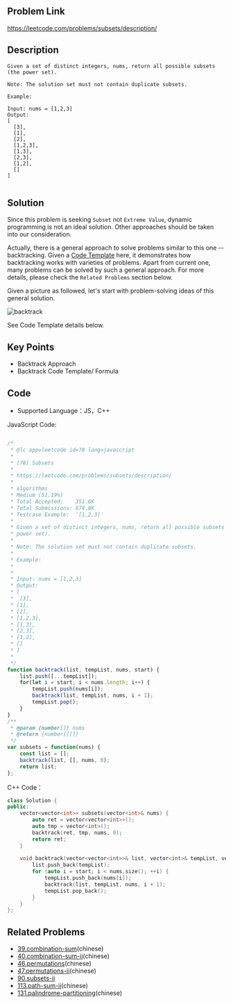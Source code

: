 ## Problem Link
https://leetcode.com/problems/subsets/description/

## Description
```
Given a set of distinct integers, nums, return all possible subsets (the power set).

Note: The solution set must not contain duplicate subsets.

Example:

Input: nums = [1,2,3]
Output:
[
  [3],
  [1],
  [2],
  [1,2,3],
  [1,3],
  [2,3],
  [1,2],
  []
]


```

## Solution

Since this problem is seeking `Subset` not `Extreme Value`, dynamic programming is not an ideal solution. Other approaches should be taken into our consideration. 

Actually, there is a general approach to solve problems similar to this one -- backtracking. Given a [Code Template](https://leetcode.com/problems/combination-sum/discuss/16502/A-general-approach-to-backtracking-questions-in-Java-(Subsets-Permutations-Combination-Sum-Palindrome-Partitioning)) here, it demonstrates how backtracking works with varieties of problems. Apart from current one, many problems can be solved by such a general approach. For more details, please check the `Related Problems` section below.

Given a picture as followed, let's start with problem-solving ideas of this general solution. 

![backtrack](https://p.ipic.vip/n9c7lm.jpg)

See Code Template details below.

## Key Points

- Backtrack Approach
- Backtrack Code Template/ Formula


## Code

* Supported Language：JS，C++

JavaScript Code:
```js

/*
 * @lc app=leetcode id=78 lang=javascript
 *
 * [78] Subsets
 *
 * https://leetcode.com/problems/subsets/description/
 *
 * algorithms
 * Medium (51.19%)
 * Total Accepted:    351.6K
 * Total Submissions: 674.8K
 * Testcase Example:  '[1,2,3]'
 *
 * Given a set of distinct integers, nums, return all possible subsets (the
 * power set).
 * 
 * Note: The solution set must not contain duplicate subsets.
 * 
 * Example:
 * 
 * 
 * Input: nums = [1,2,3]
 * Output:
 * [
 * ⁠ [3],
 * [1],
 * [2],
 * [1,2,3],
 * [1,3],
 * [2,3],
 * [1,2],
 * []
 * ]
 * 
 */
function backtrack(list, tempList, nums, start) {
    list.push([...tempList]);
    for(let i = start; i < nums.length; i++) {
        tempList.push(nums[i]);
        backtrack(list, tempList, nums, i + 1);
        tempList.pop();
    }
}
/**
 * @param {number[]} nums
 * @return {number[][]}
 */
var subsets = function(nums) {
    const list = [];
    backtrack(list, [], nums, 0);
    return list;
};
```
C++ Code：
```C++
class Solution {
public:
    vector<vector<int>> subsets(vector<int>& nums) {
        auto ret = vector<vector<int>>();
        auto tmp = vector<int>();
        backtrack(ret, tmp, nums, 0);
        return ret;
    }
    
    void backtrack(vector<vector<int>>& list, vector<int>& tempList, vector<int>& nums, int start) {
        list.push_back(tempList);
        for (auto i = start; i < nums.size(); ++i) {
            tempList.push_back(nums[i]);
            backtrack(list, tempList, nums, i + 1);
            tempList.pop_back();
        }
    }
};
```

## Related Problems

- [39.combination-sum](./39.combination-sum.md)(chinese)
- [40.combination-sum-ii](./40.combination-sum-ii.md)(chinese)
- [46.permutations](./46.permutations.md)(chinese)
- [47.permutations-ii](./47.permutations-ii.md)(chinese)
- [90.subsets-ii](./90.subsets-ii-en.md)
- [113.path-sum-ii](./113.path-sum-ii.md)(chinese)
- [131.palindrome-partitioning](./131.palindrome-partitioning.md)(chinese)
